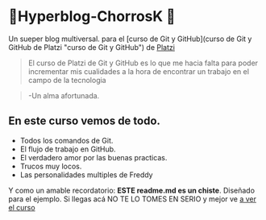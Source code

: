 #  💚Hyperblog-ChorrosK 💚
Un sueper blog multiversal. para el [curso de Git y GitHub](curso de Git y GitHub de Platzi "curso de Git y GitHub") de [Platzi](http://platzi.com "Platzi")
> El curso de Platzi de Git y GitHub es lo que me hacia falta para poder incrementar mis cualidades a la hora de encontrar un trabajo en el campo de la tecnologia 

>-Un alma afortunada.

## En este curso vemos de todo.
* Todos los comandos de Git.
* El flujo de trabajo en GitHub.
* El verdadero amor por las buenas practicas.
* Trucos muy locos.
* Las personalidades multiples de Freddy 

Y como un amable recordatorio: **ESTE readme.md es un chiste**. Diseñado para el ejemplo. Si llegas acá NO TE LO TOMES EN SERIO y mejor ve [a ver el curso](https://platzi.com/cursos/git-github/ "a ver el curso")
